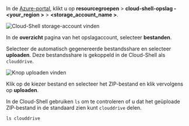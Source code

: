 In de [Azure-portal](https://portal.azure.com), klikt u op **resourcegroepen** > **cloud-shell-opslag -\<your_region >**  >   **\<storage_account_name >**.

![Cloud-Shell storage-account vinden](../articles/app-service/media/app-service-deploy-zip/upload-choose-storage-account.png)

In de **overzicht** pagina van het opslagaccount, selecteer **bestanden**.

Selecteer de automatisch gegenereerde bestandsshare en selecteer **uploaden**. Deze bestandsshare is gekoppeld in de Cloud-Shell als `clouddrive`.

![Knop uploaden vinden](../articles/app-service/media/app-service-deploy-zip/upload-select-button.png)

Klik op de kiezer bestand en selecteer het ZIP-bestand en klik vervolgens op **uploaden**. 

In de Cloud-Shell gebruiken `ls` om te controleren of u dat het geüploade ZIP-bestand in de standaard zien kunt `clouddrive` delen.

```azurecli-interactive
ls clouddrive
```
